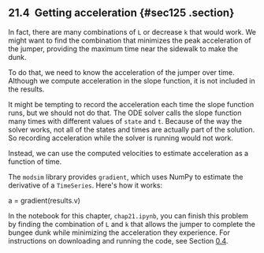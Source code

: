 ﻿21.4  Getting acceleration {#sec125 .section}
--------------------------

In fact, there are many combinations of `L` or decrease `k` that would
work. We might want to find the combination that minimizes the peak
acceleration of the jumper, providing the maximum time near the sidewalk
to make the dunk.

To do that, we need to know the acceleration of the jumper over time.
Although we compute acceleration in the slope function, it is not
included in the results.

It might be tempting to record the acceleration each time the slope
function runs, but we should not do that. The ODE solver calls the slope
function many times with different values of `state` and `t`. Because of
the way the solver works, not all of the states and times are actually
part of the solution. So recording acceleration while the solver is
running would not work.

Instead, we can use the computed velocities to estimate acceleration as
a function of time.

The `modsim` library provides `gradient`, which uses NumPy to estimate
the derivative of a `TimeSeries`. Here's how it works:

a = gradient(results.v)

In the notebook for this chapter, `chap21.ipynb`, you can finish this
problem by finding the combination of `L` and `k` that allows the jumper
to complete the bungee dunk while minimizing the acceleration they
experience. For instructions on downloading and running the code, see
Section [0.4](#code).

